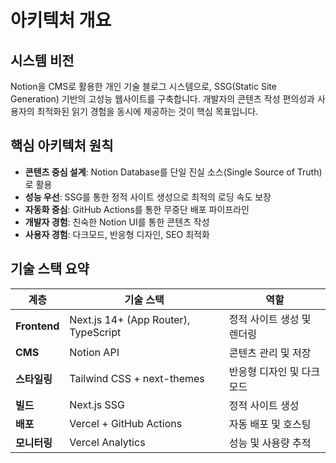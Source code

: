 # 아키텍처 개요

## 시스템 비전

Notion을 CMS로 활용한 개인 기술 블로그 시스템으로, SSG(Static Site Generation) 기반의 고성능 웹사이트를 구축합니다. 개발자의 콘텐츠 작성 편의성과 사용자의 최적화된 읽기 경험을 동시에 제공하는 것이 핵심 목표입니다.

## 핵심 아키텍처 원칙

- **콘텐츠 중심 설계**: Notion Database를 단일 진실 소스(Single Source of Truth)로 활용
- **성능 우선**: SSG를 통한 정적 사이트 생성으로 최적의 로딩 속도 보장
- **자동화 중심**: GitHub Actions를 통한 무중단 배포 파이프라인
- **개발자 경험**: 친숙한 Notion UI를 통한 콘텐츠 작성
- **사용자 경험**: 다크모드, 반응형 디자인, SEO 최적화

## 기술 스택 요약

| 계층         | 기술 스택                            | 역할                       |
| ------------ | ------------------------------------ | -------------------------- |
| **Frontend** | Next.js 14+ (App Router), TypeScript | 정적 사이트 생성 및 렌더링 |
| **CMS**      | Notion API                           | 콘텐츠 관리 및 저장        |
| **스타일링** | Tailwind CSS + next-themes           | 반응형 디자인 및 다크모드  |
| **빌드**     | Next.js SSG                          | 정적 사이트 생성           |
| **배포**     | Vercel + GitHub Actions              | 자동 배포 및 호스팅        |
| **모니터링** | Vercel Analytics                     | 성능 및 사용량 추적        |
